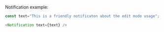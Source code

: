 Notification example:

```js
const text="This is a friendly notificaton about the edit mode usage";

<Notification text={text} />
```